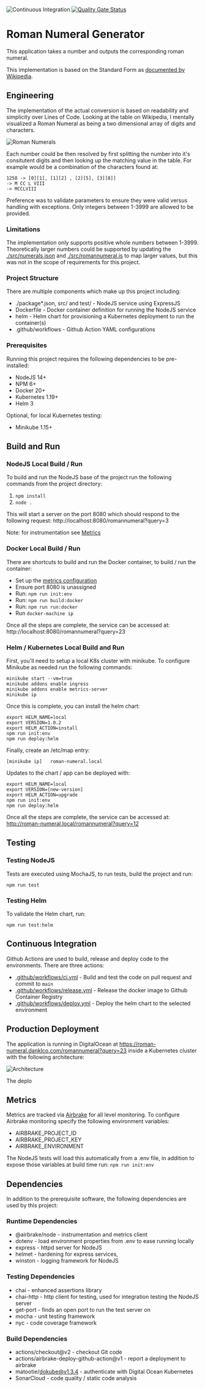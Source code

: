 ![Continuous Integration](https://github.com/klcodanr/roman-numeral/workflows/Continuous%20Integration/badge.svg)
[![Quality Gate Status](https://sonarcloud.io/api/project_badges/measure?project=klcodanr_roman-numeral&metric=alert_status)](https://sonarcloud.io/dashboard?id=klcodanr_roman-numeral)

# Roman Numeral Generator

This application takes a number and outputs the corresponding roman numeral.

This implementation is based on the Standard Form as [documented by Wikipedia](https://en.wikipedia.org/wiki/Roman_numerals#Standard_form).

## Engineering

The implementation of the actual conversion is based on readability and simplicity over Lines of Code. Looking at the table on Wikipedia, I mentally visualized a Roman Numeral as being a two dimensional array of digits and characters.

![Roman Numerals](./docs/Roman-Numeral-Table.png)

Each number could be then resolved by first splitting the number into it's consitutent digits and then looking up the matching value in the table. For example would be a combination of the characters found at:

    1258 -> [0][1], [1][2] , [2][5], [3][8]]
    -> M CC L VIII
    -> MCCLVIII
    
Preference was to validate parameters to ensure they were valid versus handling with exceptions. Only integers between 1-3999 are allowed to be provided.

### Limitations

The implementation only supports positive whole numbers between 1-3999. Theoretically larger numbers could be supported by updating the [./src/numerals.json](./src/numerals.json) and [./src/romannumeral.js](./src/romannumeral.js) to map larger values, but this was not in the scope of requirements for this project.

### Project Structure

There are multiple components which make up this project including:

 - ./package*.json, src/ and test/ - NodeJS service using ExpressJS
 - Dockerfile - Docker container definition for running the NodeJS service
 - helm - Helm chart for provisioning a Kubernetes deployment to run the container(s)
 - .github/workflows - Github Action YAML configurations

### Prerequisites

Running this project requires the following dependencies to be pre-installed:

 - NodeJS 14+
 - NPM 6+
 - Docker 20+
 - Kubernetes 1.19+
 - Helm 3

Optional, for local Kubernetes testing:

 - Minikube 1.15+

## Build and Run
 
### NodeJS Local Build / Run

To build and run the NodeJS base of the project run the following commands from the project directory:

 1. `npm install`
 2. `node .`

This will start a server on the port 8080 which should respond to the following request: http://localhost:8080/romannumeral?query=3

Note: for instrumentation see [Metrics](#metrics)

### Docker Local Build / Run

There are shortcuts to build and run the Docker container, to build / run the container:

 - Set up the [metrics configuration](#metrics)
 - Ensure port 8080 is unassigned
 - Run: `npm run init:env`
 - Run: `npm run build:docker`
 - Run: `npm run run:docker`
 - Run `docker-machine ip`

Once all the steps are complete, the service can be accessed at:
http://localhost:8080/romannumeral?query=23

### Helm / Kubernetes Local Build and Run

First, you'll need to setup a local K8s cluster with minikube. To configure Minikube as needed run the following commands:

    minikube start --vm=true
    minikube addons enable ingress
    minikube addons enable metrics-server
    minikube ip

Once this is complete, you can install the helm chart:

    export HELM_NAME=local
    export VERSION=1.0.2
    export HELM_ACTION=install
    npm run init:env
    npm run deploy:helm

Finally, create an /etc/map entry:

`[minikube ip]   roman-numeral.local`

Updates to the chart / app can be deployed with:

    export HELM_NAME=local
    export VERSION=[new-version]
    export HELM_ACTION=upgrade
    npm run init:env
    npm run deploy:helm

Once all the steps are complete, the service can be accessed at:
http://roman-numeral.local/romannumeral?query=12

## Testing

### Testing NodeJS

Tests are executed using MochaJS, to run tests, build the project and run:

`npm run test`

### Testing Helm

To validate the Helm chart, run:

`npm run test:helm`

## Continuous Integration

Github Actions are used to build, release and deploy code to the environments. There are three actions:

 - [.github/workflows/ci.yml](.github/workflows/ci.yml) - Build and test the code on pull request and commit to `main`
 - [.github/workflows/release.yml](.github/workflows/release.yml) - Release the docker image to Github Container Registry
 - [.github/workflows/deploy.yml](.github/workflows/deploy.yml) - Deploy the helm chart to the selected environment
 

## Production Deployment

The application is running in DigitalOcean at https://roman-numeral.danklco.com/romannumeral?query=23 inside a Kubernetes cluster with the following architecture:

![Architecture](./docs/Architecture.png)

The deplo

## Metrics

Metrics are tracked via [Airbrake](https://airbrake.io/) for all level monitoring. To configure Airbrake monitoring specify the following environment variables:

- AIRBRAKE_PROJECT_ID
- AIRBRAKE_PROJECT_KEY
- AIRBRAKE_ENVIRONMENT

The NodeJS tests will load this automatically from a .env file, in addition to expose those variables at build time run: `npm run init:env`

## Dependencies

In addition to the prerequisite software, the following dependencies are used by this project:

### Runtime Dependencies

- @airbrake/node - instrumentation and metrics client
- dotenv - load environment properties from .env to ease running locally
- express - httpd server for NodeJS
- helmet - hardening for express services,
- winston - logging framework for NodeJS

### Testing Dependencies

- chai - enhanced assertions library
- chai-http - http client for testing, used for integration testing the NodeJS server
- get-port - finds an open port to run the test server on
- mocha - unit testing framework
- nyc - code coverage framework

### Build Dependencies

 - actions/checkout@v2 - checkout Git code
 - actions/airbrake-deploy-github-action@v1 - report a deployment to airbrake
 - matootie/dokube@v1.3.4 - authenticate with Digital Ocean Kubernetes
 - SonarCloud - code quality / static code analysis
